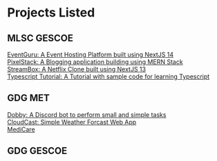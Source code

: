 # Projects Listed

## MLSC GESCOE
[EventGuru: A Event Hosting Platform built using NextJS 14](https://github.com/mlscgescoe/eventGuru)<br/>
[PixelStack: A Blogging application building using MERN Stack](https://github.com/mlscgescoe/pixelstack)<br/>
[StreamBox: A Netflix Clone built using NextJS 13](https://github.com/mlscgescoe/streambox)<br/>
[Typescript Tutorial: A Tutorial with sample code for learning Typescript](https://github.com/mlscgescoe/typescript_tutorial)<br/>

## GDG MET
[Dobby: A Discord bot to perform small and simple tasks](https://github.com/mlscgescoe/DobbyBot)<br/>
[CloudCast: Simple Weather Forcast Web App](https://github.com/mlscgescoe/CloudCast)  <br/>
[MediCare](https://github.com/mlscgescoe/MediCare) <br/>

## GDG GESCOE
